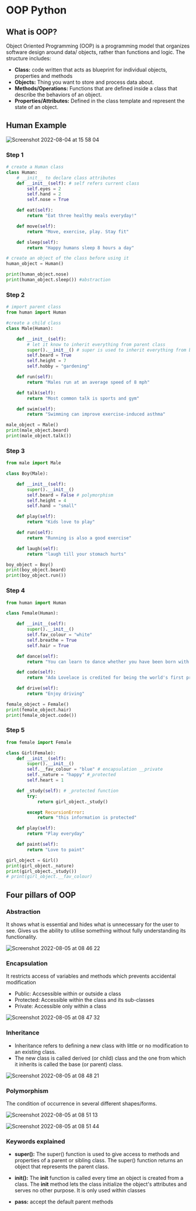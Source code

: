 # OOP Python

## What is OOP?

Object Oriented Programming (OOP) is a programming model that organizes software design around data/ objects, rather than functions and logic. The structure includes:

- **Class:** code written that acts as blueprint for individual objects, properties and methods 
- **Objects:** Thing you want to store and process data about.
- **Methods/Operations:** Functions that are defined inside a class that describe the behaviors of an object.​
- **Properties/Attributes:**  Defined in the class template and represent the state of an object.

## Human Example

![Screenshot 2022-08-04 at 15 58 04](https://user-images.githubusercontent.com/102330725/182879693-8e591da7-6a7d-4d0b-8235-c822298cc213.png)

### Step 1
```python
# create a Human class
class Human:
    # __init__ to declare class attributes
    def __init__(self): # self refers current class
        self.eyes = 2
        self.hand = 2
        self.nose = True

    def eat(self):
        return "Eat three healthy meals everyday!"

    def move(self):
        return "Move, exercise, play. Stay fit"

    def sleep(self):
        return "Happy humans sleep 8 hours a day"

# create an object of the class before using it
human_object = Human()

print(human_object.nose)
print(human_object.sleep()) #abstraction
```

### Step 2
```python
# import parent class
from human import Human

#create a child class
class Male(Human):

    def __init__(self):
        # let it know to inherit everything from parent class
        super().__init__() # super is used to inherit everything from base class
        self.beard = True
        self.height = 7
        self.hobby = "gardening"

    def run(self):
        return "Males run at an average speed of 8 mph"

    def talk(self):
        return "Most common talk is sports and gym"

    def swim(self):
        return "Swimming can improve exercise-induced asthma"

male_object = Male()
print(male_object.beard)
print(male_object.talk())
```

### Step 3

```python
from male import Male

class Boy(Male):

    def __init__(self):
        super().__init__()
        self.beard = False # polymorphism
        self.height = 4
        self.hand = "small"

    def play(self):
        return "Kids love to play"

    def run(self):
        return "Running is also a good exercise"

    def laugh(self):
        return "laugh till your stomach hurts"

boy_object = Boy()
print(boy_object.beard)
print(boy_object.run())
```

### Step 4

```python
from human import Human

class Female(Human):

    def __init__(self):
        super().__init__()
        self.fav_colour = "white"
        self.breathe = True
        self.hair = True

    def dance(self):
        return "You can learn to dance whether you have been born with natural talent or not."

    def code(self):
        return "Ada Lovelace is credited for being the world's first programmer"

    def drive(self):
        return "Enjoy driving"

female_object = Female()
print(female_object.hair)
print(female_object.code())
```

### Step 5

```python
from female import Female

class Girl(Female):
    def __init__(self):
        super().__init__()
        self.__fav_colour = "blue" # encapsulation __private
        self._nature = "happy" #_protected
        self.heart = 1

    def _study(self): # _protected function
        try:
            return girl_object._study()

        except RecursionError:
            return "this information is protected"

    def play(self):
        return "Play everyday"

    def paint(self):
        return "Love to paint"

girl_object = Girl()
print(girl_object._nature)
print(girl_object._study())
# print(girl_object.__fav_colour)
```

## Four pillars of OOP

### Abstraction

It shows what is essential and hides what is unnecessary for the user to see. Gives us the ability to utilise something without fully understanding its functionality. 

![Screenshot 2022-08-05 at 08 46 22](https://user-images.githubusercontent.com/102330725/183028406-7e7dc9c2-6181-4266-a33e-3cd332334891.png)

### Encapsulation

It restricts access of variables and methods which prevents accidental modification
- Public: Accsessible within or outside a class
- Protected: Accessible within the class and its sub-classes
- Private: Accessible only within a class

![Screenshot 2022-08-05 at 08 47 32](https://user-images.githubusercontent.com/102330725/183028668-00d9ad4c-34d4-430a-abb2-c101ece1403d.png)

### Inheritance

- Inheritance refers to defining a new class with little or no modification to an existing class.
- The new class is called derived (or child) class and the one from which it inherits is called the base (or parent) class.
 
![Screenshot 2022-08-05 at 08 48 21](https://user-images.githubusercontent.com/102330725/183028831-df568ae7-5eef-4cc7-b4a6-8642b491257e.png)

### Polymorphism

The condition of occurrence in several different shapes/forms.


![Screenshot 2022-08-05 at 08 51 13](https://user-images.githubusercontent.com/102330725/183029320-6dd2b569-99c1-4fdd-bc7e-4bf3d203fb11.png)


![Screenshot 2022-08-05 at 08 51 44](https://user-images.githubusercontent.com/102330725/183029400-ebdc3ea9-1908-42ca-bf87-c2366b686a13.png)

### Keywords explained

- **super():** The super() function is used to give access to methods and properties of a parent or sibling class. The super() function returns an object that represents the parent class.

- **init():** The __init__ function is called every time an object is created from a class. The __init__ method lets the class initialize the object's attributes and serves no other purpose. It is only used within classes

- **pass:** accept the default parent methods

